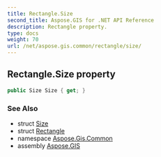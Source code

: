 ```yaml
---
title: Rectangle.Size
second_title: Aspose.GIS for .NET API Reference
description: Rectangle property. 
type: docs
weight: 70
url: /net/aspose.gis.common/rectangle/size/
---
```

## Rectangle.Size property

```csharp
public Size Size { get; }
```

### See Also

* struct [Size](../../size/)
* struct [Rectangle](../)
* namespace [Aspose.Gis.Common](../../rectangle/)
* assembly [Aspose.GIS](../../../)


